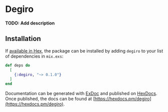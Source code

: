 # Degiro

**TODO: Add description**

## Installation

If [available in Hex](https://hex.pm/docs/publish), the package can be installed
by adding `degiro` to your list of dependencies in `mix.exs`:

```elixir
def deps do
  [
    {:degiro, "~> 0.1.0"}
  ]
end
```

Documentation can be generated with [ExDoc](https://github.com/elixir-lang/ex_doc)
and published on [HexDocs](https://hexdocs.pm). Once published, the docs can
be found at [https://hexdocs.pm/degiro](https://hexdocs.pm/degiro).
